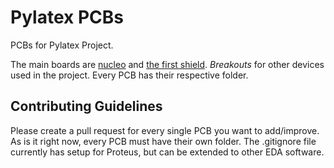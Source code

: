 # Pylatex PCBs

PCBs for Pylatex Project.

The main boards are [nucleo](nucleo) and [the first shield](shield01). *Breakouts* for other devices used in the project. Every PCB has their respective folder.

## Contributing Guidelines

Please create a pull request for every single PCB you want to add/improve. As is it right now, every PCB must have their own folder. The .gitignore file currently has setup for Proteus, but can be extended to other EDA software.
